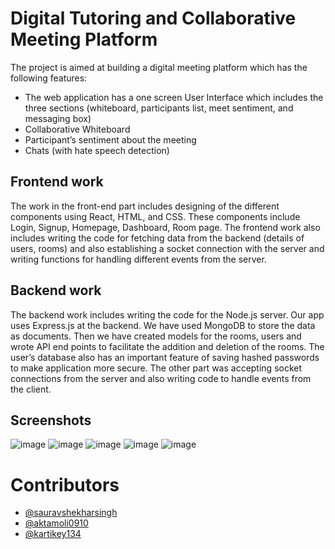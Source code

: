 # Digital Tutoring and Collaborative Meeting Platform

The project is aimed at building a digital meeting platform which has the following features:
 - The web application has a one screen User Interface which includes the three sections (whiteboard, participants list, meet sentiment, and messaging box)
 - Collaborative Whiteboard
 - Participant’s sentiment about the meeting
 - Chats (with hate speech detection)

## Frontend work
The work in the front-end part includes designing of the different components using React, HTML, and CSS. These components include Login, Signup, Homepage, Dashboard, Room page. The frontend work also includes writing the code for fetching data from the backend (details of users, rooms) and also establishing a socket connection with the server and writing functions for handling different events from the server.

## Backend work
The backend work includes writing the code for the Node.js server. Our app uses Express.js at the backend. We have used MongoDB to store the data as documents. Then we have created models for the rooms, users and wrote API end points to facilitate the addition and deletion of the rooms. The user’s database also has an important feature of saving hashed passwords to make application more secure. The other part was accepting socket connections from the server and also writing code to handle events from the client.

## Screenshots
![image](https://user-images.githubusercontent.com/62594900/155007213-8f8901d2-4c29-44a1-8150-6eb26a92e657.png)
![image](https://user-images.githubusercontent.com/62594900/155007227-9806a967-ef0c-4469-bd4b-86294811a61d.png)
![image](https://user-images.githubusercontent.com/62594900/155007239-6ff8e1e4-409e-4dbd-a71e-21c8ee347899.png)
![image](https://user-images.githubusercontent.com/62594900/155007249-2016c9fb-9ca9-410c-bf4a-ff3ff1ec76cb.png)
![image](https://user-images.githubusercontent.com/62594900/155007254-531d6a11-971d-4956-b83c-88811807be3b.png)

# Contributors
- [@sauravshekharsingh](https://www.github.com/sauravshekharsingh)
- [@aktamoli0910](https://github.com/aktamoli0910)
- [@kartikey134](https://github.com/kartikey134)

